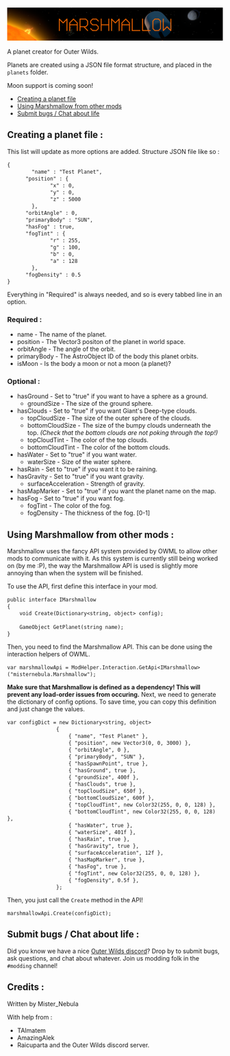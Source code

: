 ![logo](logo.png)

A planet creator for Outer Wilds.

Planets are created using a JSON file format structure, and placed in the `planets` folder.

Moon support is coming soon!

<!-- TOC -->

- [Creating a planet file](#creating-a-planet-file-)
- [Using Marshmallow from other mods](#using-marshmallow-from-other-mods-)
- [Submit bugs / Chat about life](#submit-bugs--chat-about-life-)

<!-- /TOC -->

## Creating a planet file :
This list will update as more options are added. Structure JSON file like so :
```
{
    	"name" : "Test Planet",
      "position" : {
		      "x" : 0,
		      "y" : 0,
		      "z" : 5000
	    },
      "orbitAngle" : 0,
      "primaryBody" : "SUN",
      "hasFog" : true,
      "fogTint" : {
		      "r" : 255,
		      "g" : 100,
		      "b" : 0,
		      "a" : 128
	    },
      "fogDensity" : 0.5
}
```
Everything in "Required" is always needed, and so is every tabbed line in an option.
### Required :
- name - The name of the planet.
- position - The Vector3 positon of the planet in world space.
- orbitAngle - The angle of the orbit.
- primaryBody - The AstroObject ID of the body this planet orbits.
- isMoon - Is the body a moon or not a moon (a planet)?

### Optional :
- hasGround - Set to "true" if you want to have a sphere as a ground.
  - groundSize - The size of the ground sphere.
- hasClouds - Set to "true" if you want Giant's Deep-type clouds.
  - topCloudSize - The size of the outer sphere of the clouds.
  - bottomCloudSize - The size of the bumpy clouds underneath the top. *(Check that the bottom clouds are not poking through the top!)*
  - topCloudTint - The color of the top clouds.
  - bottomCloudTint - The color of the bottom clouds.
- hasWater - Set to "true" if you want water.
  - waterSize - Size of the water sphere.
- hasRain - Set to "true" if you want it to be raining.
- hasGravity - Set to "true" if you want gravity.
  - surfaceAcceleration - Strength of gravity.
- hasMapMarker - Set to "true" if you want the planet name on the map.
- hasFog - Set to "true" if you want fog.
  - fogTint - The color of the fog.
  - fogDensity - The thickness of the fog. \[0-1]
  
## Using Marshmallow from other mods :
Marshmallow uses the fancy API system provided by OWML to allow other mods to communicate with it. As this system is currently still being worked on (by me :P), the way the Marshmallow API is used is slightly more annoying than when the system will be finished.

To use the API, first define this interface in your mod.
```
public interface IMarshmallow
{
    void Create(Dictionary<string, object> config);
    
    GameObject GetPlanet(string name);
}
```
Then, you need to find the Marshmallow API. This can be done using the interaction helpers of OWML.
```
var marshmallowApi = ModHelper.Interaction.GetApi<IMarshmallow>("misternebula.Marshmallow");
```
**Make sure that Marshmallow is defined as a dependency! This will prevent any load-order issues from occuring.**
Next, we need to generate the dictionary of config options. To save time, you can copy this definition and just change the values.
```
var configDict = new Dictionary<string, object>
                {
                    { "name", "Test Planet" },
                    { "position", new Vector3(0, 0, 3000) },
                    { "orbitAngle", 0 },
                    { "primaryBody", "SUN" },
                    { "hasSpawnPoint", true },
                    { "hasGround", true },
                    { "groundSize", 400f },
                    { "hasClouds", true },
                    { "topCloudSize", 650f },
                    { "bottomCloudSize", 600f },
                    { "topCloudTint", new Color32(255, 0, 0, 128) },
                    { "bottomCloudTint", new Color32(255, 0, 0, 128) },
                    { "hasWater", true },
                    { "waterSize", 401f },
                    { "hasRain", true },
                    { "hasGravity", true },
                    { "surfaceAcceleration", 12f },
                    { "hasMapMarker", true },
                    { "hasFog", true },
                    { "fogTint", new Color32(255, 0, 0, 128) },
                    { "fogDensity", 0.5f },
                };
```
Then, you just call the `Create` method in the API!
```
marshmallowApi.Create(configDict);
```
## Submit bugs / Chat about life :
Did you know we have a nice [Outer Wilds discord](https://discord.gg/Sftcc9Z)? Drop by to submit bugs, ask questions, and chat about whatever.
Join us modding folk in the `#modding` channel!

## Credits :
Written by Mister_Nebula

With help from :
- TAImatem
- AmazingAlek
- Raicuparta
and the Outer Wilds discord server.
